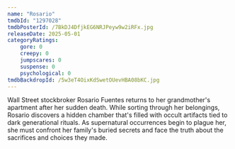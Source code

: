 ```yaml
---
name: "Rosario"
tmdbId: "1297028"
tmdbPosterId: /7BkDJ4DfjkEG6NRJPeyw9w2iRFx.jpg
releaseDate: 2025-05-01
categoryRatings:
    gore: 0
    creepy: 0
    jumpscares: 0
    suspense: 0
    psychological: 0
tmdbBackdropId: /5w3eT4OixKdSwetOUevHBA08bKC.jpg
---
```

Wall Street stockbroker Rosario Fuentes returns to her grandmother's apartment after her sudden death. While sorting through her belongings, Rosario discovers a hidden chamber that's filled with occult artifacts tied to dark generational rituals. As supernatural occurrences begin to plague her, she must confront her family's buried secrets and face the truth about the sacrifices and choices they made.
